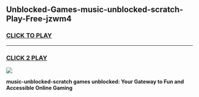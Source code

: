 
## Unblocked-Games-music-unblocked-scratch-Play-Free-jzwm4
<h3>
<a href="https://premium76.site?title=music-unblocked-scratch&ref=18A1">CLICK TO PLAY</a></h3>
<hr>

<h3>
<a href="https://premium76.site?title=music-unblocked-scratch&ref=18A1">CLICK 2 PLAY</a>
  
</h3>

<a href="https://premium76.site?title=music-unblocked-scratch&ref=18A1"><img src="https://clearcache.store/games.png"></a>


**music-unblocked-scratch games unblocked: Your Gateway to Fun and Accessible Online Gaming**
